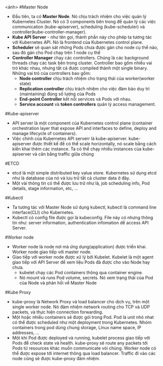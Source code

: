 <ảnh>
#Master Node
- Đầu tiên, ta có **Master Node**. Nó chịu trách nhiệm cho việc quản lý Kubernetes Cluster. Nó có 3 components bên trong để quản lý các việc communication (kube-apiserver), scheduling (kube-scheduler) và controller(kube-controller-manager).
- **Kube API Server** - như tên gọi, thành phần này cho phép ta tương tác với Kubernetes API. Nó là frontend của Kubernetes control plane.
- **Scheduler** sẽ quan sát những Pods chưa được gán cho node cụ thể nào, sau đó gán cho Pod chạy trên 1 node cụ thế
- **Controller Manager** chạy các controllers. Chúng là các background threads chạy các task bên trong cluster. Controller bao gồm nhiều vai trò khác nhau, nhưng tất cả được compiled thành một single binary. Những vai trò của controllers bao gồm:
  - **Node controller** chịu trách nhiệm cho trạng thái của worker(worker state)
  - **Replication controller** chịu trách nhiệm cho việc đảm bảo duy trì (maintaining) đúng số lượng của Pods
  - **End-point Controller** kết nối services và Pods với nhau.
  - **Service account** và **token controllers** quản lý access management.

#Kube-apiserver
- API server là một component của Kubernetes control plane (container orchestration layer that expose API and interfaces to define, deploy and manage lifecycle of containers).
- Việc chính của Kubernetes API serverr là kube-apiserver. kube-apiserver được thiết kế để có thể scale horizontally, nó scale bằng cách kiển khai thêm các instance. Ta có thể chạy nhiều instances của kube-apiserver và cân bằng traffic giữa chúng

#ETCD
- etcd là một simple distributed key value store. Kubernetes sử dụng etcd như là database của nó và lưu trữ tất cả cluster data ở đây.
- Một vài thông tin có thể được lưu trữ như là, job scheduling info, Pod details, stage information, etc, ...

#Kubectl
- Ta tương tác với Master Node sử dụng kubectl, kubectl là command line interface(CLI) cho Kubernetes.
- Kubectl có config file được gọi là kubeconfig. File này có nhưng thông tin như: server information, authentication infomation dể access API Server.

#Worker node
- Worker node là node nơi mà ứng dụng(application) được triển khai. Worker node giao tiếp với master node.
- Giao tiếp với worker node được xử lý bởi Kubelet. Kubelet là một agent giao tiếp với API Server để xem liệu Pods đã được cho vào Node hay chưa.
  - kubelet chạy các Pod containers thông qua container engine.
  - Nó mount và runs Pod volume, secrets. Nó xem trạng thái của Pod của Node và phản hồi về Master Node

#Kube Proxy
- kube-proxy là Network Proxy và load balancer cho dịch vụ, trên một single worker node. Nó đảm nhiệm network routing cho TCP và UDP packets, và thực hiện connection forwarding.
- Một hoặc nhiều containers sẽ được gói trong Pod. Pod là unit nhỏ nhat có thể được scheduled như một deployment trong Kubernetes. Nhóm containers trong pod dùng chung storage, Linux name space, IP addresses, ...
- Một khi Pod được deployed và running, kubelet process giao tiếp với Pods để check state và health. kube-proxy sẽ route any packets tới Pods từ resources khác muốn communicate vói chúng. Worker node có thể được expose tới internet thông qua load balancer. Traffic đi vào các node cũng sẽ được kube-proxy đảm nhiệm.